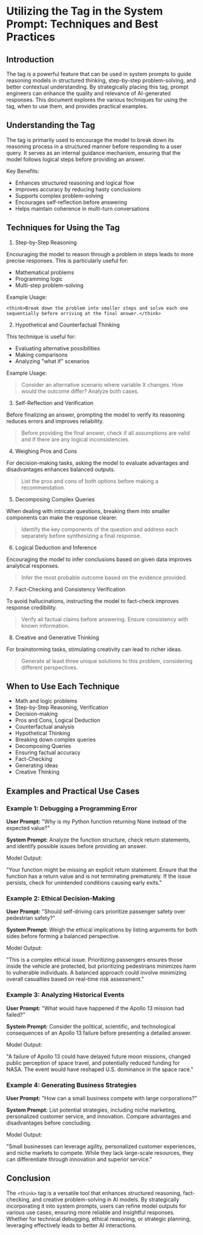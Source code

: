 # Utilizing the Tag in the System Prompt: Techniques and Best Practices

## Introduction

The <think> tag is a powerful feature that can be used in system prompts to guide reasoning models in structured thinking, step-by-step problem-solving, and better contextual understanding. By strategically placing this tag, prompt engineers can enhance the quality and relevance of AI-generated responses. This document explores the various techniques for using the <think> tag, when to use them, and provides practical examples.

## Understanding the Tag

The <think> tag is primarily used to encourage the model to break down its reasoning process in a structured manner before responding to a user query. It serves as an internal guidance mechanism, ensuring that the model follows logical steps before providing an answer.

Key Benefits:

* Enhances structured reasoning and logical flow
* Improves accuracy by reducing hasty conclusions
* Supports complex problem-solving
* Encourages self-reflection before answering
* Helps maintain coherence in multi-turn conversations

## Techniques for Using the  Tag

1. Step-by-Step Reasoning

Encouraging the model to reason through a problem in steps leads to more precise responses. This is particularly useful for:

* Mathematical problems
* Programming logic
* Multi-step problem-solving

Example Usage:

```
<think>Break down the problem into smaller steps and solve each one sequentially before arriving at the final answer.</think>
```

2. Hypothetical and Counterfactual Thinking

This technique is useful for:

* Evaluating alternative possibilities
* Making comparisons
* Analyzing "what if" scenarios

Example Usage:

> <think>Consider an alternative scenario where variable X changes. How would the outcome differ? Analyze both cases.</think>

3. Self-Reflection and Verification

Before finalizing an answer, prompting the model to verify its reasoning reduces errors and improves reliability.

> <think>Before providing the final answer, check if all assumptions are valid and if there are any logical inconsistencies.</think>

4. Weighing Pros and Cons

For decision-making tasks, asking the model to evaluate advantages and disadvantages enhances balanced outputs.

> <think>List the pros and cons of both options before making a recommendation.</think>

5. Decomposing Complex Queries

When dealing with intricate questions, breaking them into smaller components can make the response clearer.

> <think>Identify the key components of the question and address each separately before synthesizing a final response.</think>

6. Logical Deduction and Inference

Encouraging the model to infer conclusions based on given data improves analytical responses.

> <think>Infer the most probable outcome based on the evidence provided.</think>

7. Fact-Checking and Consistency Verification

To avoid hallucinations, instructing the model to fact-check improves response credibility.

> <think>Verify all factual claims before answering. Ensure consistency with known information.</think>

8. Creative and Generative Thinking

For brainstorming tasks, stimulating creativity can lead to richer ideas.

> <think>Generate at least three unique solutions to this problem, considering different perspectives.</think>

## When to Use Each Technique

* Math and logic problems
* Step-by-Step Reasoning, Verification
* Decision-making
* Pros and Cons, Logical Deduction
* Counterfactual analysis
* Hypothetical Thinking
* Breaking down complex queries
* Decomposing Queries
* Ensuring factual accuracy
* Fact-Checking
* Generating ideas
* Creative Thinking

## Examples and Practical Use Cases

### Example 1: Debugging a Programming Error

**User Prompt:** "Why is my Python function returning None instead of the expected value?"

**System Prompt:** <think>Analyze the function structure, check return statements, and identify possible issues before providing an answer.</think>

Model Output:

"Your function might be missing an explicit return statement. Ensure that the function has a return value and is not terminating prematurely. If the issue persists, check for unintended conditions causing early exits."

### Example 2: Ethical Decision-Making

**User Prompt:** "Should self-driving cars prioritize passenger safety over pedestrian safety?"

**System Prompt:** <think>Weigh the ethical implications by listing arguments for both sides before forming a balanced perspective.</think>

Model Output:

"This is a complex ethical issue. Prioritizing passengers ensures those inside the vehicle are protected, but prioritizing pedestrians minimizes harm to vulnerable individuals. A balanced approach could involve minimizing overall casualties based on real-time risk assessment."

### Example 3: Analyzing Historical Events

**User Prompt:** "What would have happened if the Apollo 13 mission had failed?"

**System Prompt:** <think>Consider the political, scientific, and technological consequences of an Apollo 13 failure before presenting a detailed answer.</think>

Model Output:

"A failure of Apollo 13 could have delayed future moon missions, changed public perception of space travel, and potentially reduced funding for NASA. The event would have reshaped U.S. dominance in the space race."

### Example 4: Generating Business Strategies

**User Prompt:** "How can a small business compete with large corporations?"

**System Prompt:** <think>List potential strategies, including niche marketing, personalized customer service, and innovation. Compare advantages and disadvantages before concluding.</think>

Model Output:

"Small businesses can leverage agility, personalized customer experiences, and niche markets to compete. While they lack large-scale resources, they can differentiate through innovation and superior service."

## Conclusion

The `<think>` tag is a versatile tool that enhances structured reasoning, fact-checking, and creative problem-solving in AI models. By strategically incorporating it into system prompts, users can refine model outputs for various use cases, ensuring more reliable and insightful responses. Whether for technical debugging, ethical reasoning, or strategic planning, leveraging <think> effectively leads to better AI interactions.
